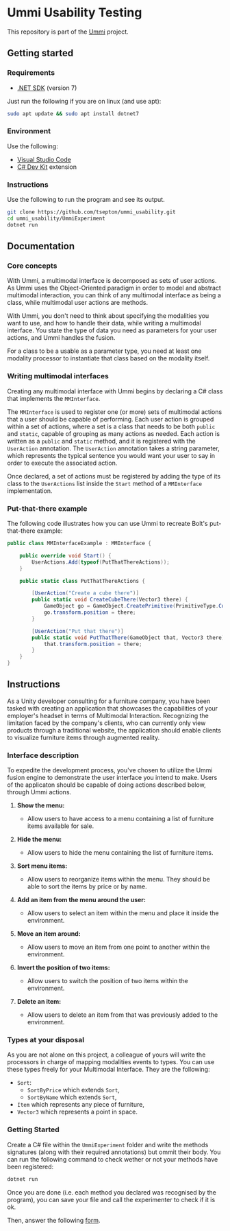 # Ummi Usability Testing

This repository is part of the [Ummi](https://github.com/tsepton/ummi) project. 

## Getting started
### Requirements
- [.NET SDK](https://learn.microsoft.com/en-us/dotnet/core/install/) (version 7)

Just run the following if you are on linux (and use apt): 
```bash
sudo apt update && sudo apt install dotnet7
```


### Environment 
Use the following:
- [Visual Studio Code](https://visualstudio.microsoft.com/) 
- [C# Dev Kit](https://marketplace.visualstudio.com/items?itemName=ms-dotnettools.csdevkit) extension

### Instructions
Use the following to run the program and see its output.
```bash
git clone https://github.com/tsepton/ummi_usability.git
cd ummi_usability/UmmiExperiment
dotnet run
```

## Documentation

### Core concepts
With Ummi, a multimodal interface is decomposed as sets of user actions.
As Ummi uses the Object-Oriented paradigm in order to model and abstract multimodal interaction, you can think of any multimodal interface as being a class, while multimodal user actions are methods.   

With Ummi, you don't need to think about specifying the modalities you want to use, and how to handle their data, while writing a multimodal interface. 
You state the type of data you need as parameters for your user actions, and Ummi handles the fusion.

For a class to be a usable as a parameter type, you need at least one modality processor to instantiate that class based on the modality itself. 

### Writing multimodal interfaces

Creating any multimodal interface with Ummi begins by declaring a C# class that implements the `MMInterface`.

The `MMInterface` is used to register one (or more) sets of multimodal actions that a user should be capable of performing. Each user action is grouped within a set of actions, where a set is a class that needs to be both `public` and `static`, capable of grouping as many actions as needed. Each action is written as a `public` and `static` method, and it is registered with the `UserAction` annotation. The `UserAction` annotation takes a string parameter, which represents the typical sentence you would want your user to say in order to execute the associated action.

Once declared, a set of actions must be registered by adding the type of its class to the `UserActions` list inside the `Start` method of a `MMInterface` implementation.

### Put-that-there example
The following code illustrates how you can use Ummi to recreate Bolt's put-that-there example:

```C#
public class MMInterfaceExample : MMInterface {

    public override void Start() {
        UserActions.Add(typeof(PutThatThereActions));
    }

    public static class PutThatThereActions {

        [UserAction("Create a cube there")]
        public static void CreateCubeThere(Vector3 there) {
            GameObject go = GameObject.CreatePrimitive(PrimitiveType.Cube);
            go.transform.position = there;
        }

        [UserAction("Put that there")]
        public static void PutThatThere(GameObject that, Vector3 there) {
            that.transform.position = there;
        }
    }
}
```

## Instructions
As a Unity developer consulting for a furniture company, you have been tasked with creating an application that showcases the capabilities of your employer's headset in terms of Multimodal Interaction.
Recognizing the limitation faced by the company's clients, who can currently only view products through a traditional website, the application should enable clients to visualize furniture items through augmented reality.

### Interface description

To expedite the development process, you've chosen to utilize the Ummi fusion engine to demonstrate the user interface you intend to make. 
Users of the applicaton should be capable of doing actions described below, through Ummi actions. 

1. **Show the menu:**
   - Allow users to have access to a menu containing a list of furniture  items available for sale. 

2. **Hide the menu:**
   - Allow users to hide the menu containing the list of furniture items.

3. **Sort menu items:**
   - Allow users to reorganize items within the menu. They should be able to sort the items by price or by name. 

4. **Add an item from the menu around the user:**
   - Allow users to select an item within the menu and place it inside the environment.

5. **Move an item around:**
   - Allow users to move an item from one point to another within the environment.

6. **Invert the position of two items:**
   - Allow users to switch the position of two items within the environment.

7. **Delete an item:**
   - Allow users to delete an item from that was previously added to the environment.


<!-- 6. **Add an item to user's Basket:**
   - Allow users to add an item to their basket.

7. **Show the basket:**
   - Allow users to display their basket.

8. **Buy the basket's products:**
   - Allow users to complete the purchase of items in their basket.  -->


### Types at your disposal
As you are not alone on this project, a colleague of yours will write the processors in charge of mapping modalities events to types. You can use these types freely for your Multimodal Interface. They are the following: 
- `Sort`:
    - `SortByPrice` which extends `Sort`,
    - `SortByName` which extends `Sort`,
- `Item` which represents any piece of furniture, 
- `Vector3` which represents a point in space.  


### Getting Started

Create a C# file within the `UmmiExperiment` folder and write the methods signatures (along with their required annotations) but ommit their body. 
You can run the following command to check wether or not your methods have been registered:
```bash
dotnet run
```
Once you are done (i.e. each method you declared was recognised by the program), you can save your file and call the experimenter to check if it is ok.

Then, answer the following [form](https://forms.gle/hHYb9UhvJNMWJzKf9).  
